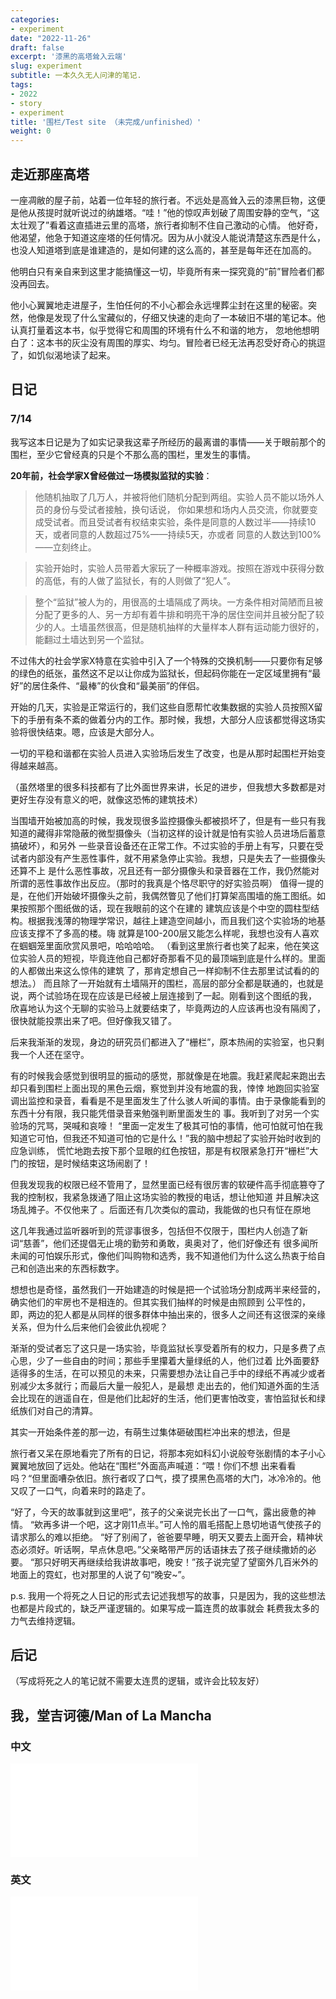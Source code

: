 ```yaml
---
categories:
- experiment
date: "2022-11-26"
draft: false
excerpt: '漆黑的高塔耸入云端'
slug: experiment
subtitle: 一本久久无人问津的笔记.
tags:
- 2022
- story
- experiment
title: '围栏/Test site （未完成/unfinished）'
weight: 0
---
```


## 走近那座高塔

一座凋敝的屋子前，站着一位年轻的旅行者。不远处是高耸入云的漆黑巨物，这便是他从孩提时就听说过的纳雄塔。“哇！”他的惊叹声划破了周围安静的空气，“这太壮观了”看着这直插进云里的高塔，旅行者抑制不住自己激动的心情。
他好奇，他渴望，他急于知道这座塔的任何情况。因为从小就没人能说清楚这东西是什么，也没人知道塔到底是谁建造的，是如何建的这么高的，甚至是每年还在加高的。

他明白只有亲自来到这里才能搞懂这一切，毕竟所有来一探究竟的“前”冒险者们都没再回去。

他小心翼翼地走进屋子，生怕任何的不小心都会永远埋葬尘封在这里的秘密。突然，他像是发现了什么宝藏似的，仔细又快速的走向了一本破旧不堪的笔记本。他认真打量着这本书，似乎觉得它和周围的环境有什么不和谐的地方，
忽地他想明白了：这本书的灰尘没有周围的厚实、均匀。冒险者已经无法再忍受好奇心的挑逗了，如饥似渴地读了起来。

## 日记

### 7/14

我写这本日记是为了如实记录我这辈子所经历的最离谱的事情——关于眼前那个的围栏，至少它曾经真的只是个不那么高的围栏，里发生的事情。

**20年前，社会学家X曾经做过一场模拟监狱的实验**：

>他随机抽取了几万人，并被将他们随机分配到两组。实验人员不能以场外人员的身份与受试者接触，换句话说，
你如果想和场内人员交流，你就要变成受试者。而且受试者有权结束实验，条件是同意的人数过半——持续10天，或者同意的人数超过75%——持续5天，亦或者
同意的人数达到100%——立刻终止。

>实验开始时，实验人员带着大家玩了一种概率游戏。按照在游戏中获得分数的高低，有的人做了监狱长，有的人则做了“犯人”。

>整个“监狱”被人为的，用很高的土墙隔成了两块。一方条件相对简陋而且被分配了更多的人、另一方却有着牛排和明亮干净的居住空间并且被分配了较少的人。土墙虽然很高，但是随机抽样的大量样本人群有运动能力很好的，能翻过土墙达到另一个监狱。



不过伟大的社会学家X特意在实验中引入了一个特殊的交换机制——只要你有足够的绿色的纸张，虽然这不足以让你成为监狱长，但起码你能在一定区域里拥有“最好”的居住条件、“最棒”的伙食和“最美丽”的伴侣。

开始的几天，实验是正常运行的，我们这些自愿帮忙收集数据的实验人员按照X留下的手册有条不紊的做着分内的工作。那时候，我想，大部分人应该都觉得这场实验将很快结束。嗯，应该是大部分人。

一切的平稳和谐都在实验人员进入实验场后发生了改变，也是从那时起围栏开始变得越来越高。




（虽然塔里的很多科技都有了比外面世界来讲，长足的进步，但我想大多数都是对更好生存没有意义的吧，就像这恐怖的建筑技术）






当围墙开始被加高的时候，我发现很多监控摄像头都被损坏了，但是有一些只有我知道的藏得非常隐蔽的微型摄像头（当初这样的设计就是怕有实验人员进场后蓄意搞破坏），和另外
一些录音设备还在正常工作。不过实验的手册上有写，只要在受试者内部没有产生恶性事件，就不用紧急停止实验。我想，只是失去了一些摄像头还算不上
是什么恶性事故，况且还有一部分摄像头和录音器在工作，我仍然能对所谓的恶性事故作出反应。（那时的我真是个恪尽职守的好实验员啊）
值得一提的是，在他们开始破坏摄像头之前，我偶然瞥见了他们打算架高围墙的施工图纸。如果按照那个图纸做的话，现在我眼前的这个在建的
建筑应该是个中空的圆柱型结构。根据我浅薄的物理学常识，越往上建造空间越小，而且我们这个实验场的地基应该支撑不了多高的楼。嗨
就算是100-200层又能怎么样呢，我想也没有人喜欢在蝈蝈笼里面欣赏风景吧，哈哈哈哈。
（看到这里旅行者也笑了起来，他在笑这位实验人员的短视，毕竟连他自己都好奇那看不见的最顶端到底是什么样的。里面的人都做出来这么惊伟的建筑
了，那肯定想自己一样抑制不住去那里试试看的的想法。）
而且除了一开始就有土墙隔开的围栏，高层的部分全都是联通的，也就是说，两个试验场在现在应该是已经被上层连接到了一起。刚看到这个图纸的我，
欣喜地认为这个无聊的实验马上就要结束了，毕竟两边的人应该再也没有隔阂了，很快就能投票出来了吧。但好像我又错了。




后来我渐渐的发现，身边的研究员们都进入了“栅栏”，原本热闹的实验室，也只剩我一个人还在坚守。




有的时候我会感觉到很明显的振动的感觉，那就像是在地震。我赶紧爬起来跑出去却只看到围栏上面出现的黑色云烟，察觉到并没有地震的我，悻悻
地跑回实验室调出监控和录音，看看是不是里面发生了什么骇人听闻的事情。由于录像能看到的东西十分有限，我只能凭借录音来勉强判断里面发生的
事。我听到了对另一个实验场的咒骂，哭喊和哀嚎！
“里面一定发生了极其可怕的事情，他可怕就可怕在我知道它可怕，但我还不知道可怕的它是什么！”我的脑中想起了实验开始时收到的应急训练，
慌忙地跑去按下那个显眼的红色按钮，那是有权限紧急打开“栅栏”大门的按钮，是时候结束这场闹剧了！


但我发现我的权限已经不管用了，显然里面已经有很厉害的软硬件高手彻底篡夺了我的控制权，我紧急拨通了阻止这场实验的教授的电话，想让他知道
并且解决这场乱摊子。不仅他来了
。后面还有几次类似的震动，我能做的也只有怔在原地




这几年我通过监听器听到的荒谬事很多，包括但不仅限于，围栏内人创造了新词“慈善”，他们还提倡无止境的勤劳和勇敢，奥奥对了，他们好像还有
很多闻所未闻的可怕娱乐形式，像他们叫购物和选秀，我不知道他们为什么这么热衷于给自己和创造出来的东西标数字。




想想也是奇怪，虽然我们一开始建造的时候是把一个试验场分割成两半来经营的，确实他们的牢房也不是相连的。但其实我们抽样的时候是由照顾到
公平性的，即，两边的犯人都是从同样的很多群体中抽出来的，很多人之间还有这很深的亲缘关系，但为什么后来他们会彼此仇视呢？





渐渐的受试者忘了这只是一场实验，毕竟监狱长享受着所有的权力，只是多费了点心思，少了一些自由的时间；那些手里攥着大量绿纸的人，他们过着
比外面要舒适得多的生活，在可以预见的未来，只需要想办法让自己手中的绿纸不再减少或者别减少太多就行；而最后大量一般犯人，是最想
走出去的，他们知道外面的生活会比现在的逍遥自在，但是他们比起好的生活，他们更害怕改变，害怕监狱长和绿纸族们对自己的清算。




其实一开始条件差的那一边，有萌生过集体砸破围栏冲出来的想法，但是





旅行者又呆在原地看完了所有的日记，将那本宛如科幻小说般夸张剧情的本子小心翼翼地放回了远处。他站在“围栏”外面高声喊道：“喂！你们不想
出来看看吗？“但里面嘈杂依旧。旅行者叹了口气，摸了摸黑色高塔的大门，冰冷冷的。他又叹了一口气，向着来时的路走了。





“好了，今天的故事就到这里吧”，孩子的父亲说完长出了一口气，露出疲惫的神情。
“欸再多讲一个吧，这才刚11点半。”可人怜的眉毛搭配上恳切地语气使孩子的请求那么的难以拒绝。
“好了别闹了，爸爸要早睡，明天又要去上面开会，精神状态必须好。听话啊，早点休息吧。”父亲略带严厉的话语抹去了孩子继续撒娇的必要。
“那只好明天再继续给我讲故事吧，晚安！”孩子说完望了望窗外几百米外的地面上的霓虹，也对那里的人说了句“晚安~”。







p.s. 我用一个将死之人日记的形式去记述我想写的故事，只是因为，我的这些想法也都是片段式的，缺乏严谨逻辑的。如果写成一篇连贯的故事就会
耗费我太多的力气去维持逻辑。



## 后记
（写成将死之人的笔记就不需要太连贯的逻辑，或许会比较友好）



## 我，堂吉诃德/Man of La Mancha
### 中文
<iframe src="//player.bilibili.com/player.html?aid=681189507&bvid=BV1TS4y1579P&cid=499708599&page=1" scrolling="no" border="0" frameborder="no" framespacing="0" allowfullscreen="true"> </iframe>

### 英文
<iframe src="//player.bilibili.com/player.html?aid=11506341&bvid=BV1Dx411h72r&cid=19022167&page=1" scrolling="no" border="0" frameborder="no" framespacing="0" allowfullscreen="true"> </iframe>
